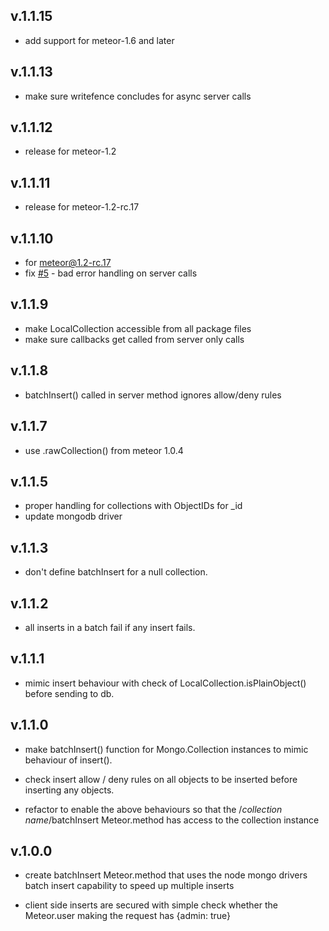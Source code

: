 ## v.1.1.15

* add support for meteor-1.6 and later

## v.1.1.13

* make sure writefence concludes for async server calls

## v.1.1.12

* release for meteor-1.2


## v.1.1.11

* release for meteor-1.2-rc.17

## v.1.1.10

* for meteor@1.2-rc.17
* fix [#5](https://github.com/mikowals/batch-insert/issues/5) - bad error handling on server calls

## v.1.1.9

* make LocalCollection accessible from all package files
* make sure callbacks get called from server only calls

## v.1.1.8

* batchInsert() called in server method ignores allow/deny rules

## v.1.1.7

* use .rawCollection() from meteor 1.0.4

## v.1.1.5

* proper handling for collections with ObjectIDs for _id
* update mongodb driver

## v.1.1.3

* don't define batchInsert for a null collection.

## v.1.1.2

* all inserts in a batch fail if any insert fails.

## v.1.1.1

* mimic insert behaviour with check of LocalCollection.isPlainObject() before sending to db.

## v.1.1.0

* make batchInsert() function for Mongo.Collection instances to mimic behaviour of insert().

* check insert allow / deny rules on all objects to be inserted before inserting any objects.

* refactor to enable the above behaviours so that the /*collection name*/batchInsert Meteor.method has access to the collection instance

## v.1.0.0

* create batchInsert Meteor.method that uses the node mongo drivers batch insert capability to speed up multiple inserts

* client side inserts are secured with simple check whether the Meteor.user making the request has {admin: true}
